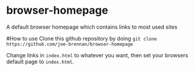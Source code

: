 # browser-homepage
A default browser homepage which contains links to most used sites

#How to use
Clone this github repository by doing
`git clone https://github.com/joe-brennan/browser-homepage`

Change links in `index.html` to whatever you want, then set your browsers default page to `index.html`.
